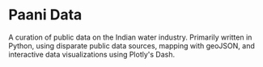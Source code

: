 # Paani Data
A curation of public data on the Indian water industry. Primarily written in Python, using disparate public data sources, mapping with geoJSON, and interactive data visualizations using Plotly's Dash. 
